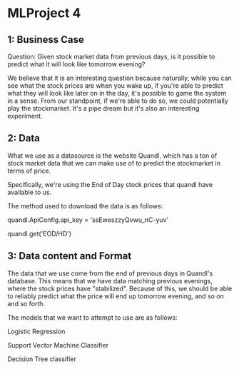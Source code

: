 # MLProject 4

## 1: Business Case

Question: Given stock market data from previous days, is it possible to predict what it will look like tomorrow evening?

We believe that it is an interesting question because naturally, while you can see what the stock prices are when you wake up, if you're able to predict what they will look like later on in the day, it's possible to game the system in a sense. From our standpoint, if we're able to do so, we could potentially play the stockmarket. It's a pipe dream but it's also an interesting experiment.



## 2: Data
What we use as a datasource is the website Quandl, which has a ton of stock market data that we can make use of to predict the stockmarket in terms of price.

Specifically, we're using the End of Day stock prices that quandl have available to us.

The method used to download the data is as follows:

quandl.ApiConfig.api_key = 'ssEweszzyQvwu_nC-yuv'

quandl.get('EOD/HD')

## 3: Data content and Format

The data that we use come from the end of previous days in Quandl's database. This means that we have data matching previous evenings, where the stock prices have "stabilized". Because of this, we should be able to reliably predict what the price will end up tomorrow evening, and so on and so forth.

The models that we want to attempt to use are as follows:

Logistic Regression

Support Vector Machine Classifier

Decision Tree classifier
